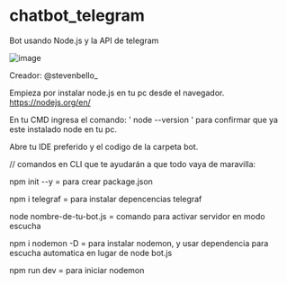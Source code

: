 # chatbot_telegram
Bot usando Node.js y la API de telegram

![image](https://user-images.githubusercontent.com/91923931/136706423-1679900e-23a6-4730-85d0-047f71fcc194.png)

Creador: @stevenbello_

Empieza por instalar node.js en tu pc desde el navegador.
https://nodejs.org/en/

En tu CMD ingresa el comando: ' node --version ' para confirmar que ya este instalado node en tu pc.

Abre tu IDE preferido y el codigo de la carpeta bot.

// comandos en CLI que te ayudarán a que todo vaya de maravilla: 

npm init --y = para crear package.json

npm i telegraf = para instalar depencencias telegraf

node nombre-de-tu-bot.js = comando para activar servidor en modo escucha

npm i nodemon -D = para instalar nodemon, y usar dependencia para escucha automatica en lugar de node bot.js

npm run dev = para iniciar nodemon
